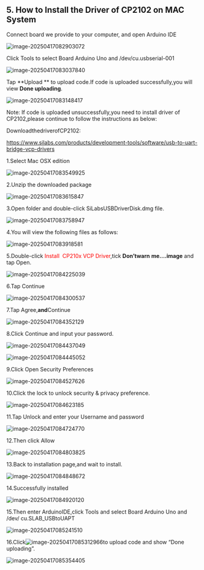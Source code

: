 ## 5. How to Install the Driver of CP2102 on MAC System

Connect board we provide to your computer, and open Arduino IDE

![image-20250417082903072](media/image-20250417082903072.png)

Click Tools to select Board Arduino Uno and /dev/cu.usbserial-001

![image-20250417083037840](media/image-20250417083037840.png)

Tap **Upload ** to upload code.If code is uploaded successfully,you will view **Done uploading**.

![image-20250417083148417](media/image-20250417083148417.png)

Note: If code is uploaded unsuccessfully,you need to install driver of CP2102,please continue to follow the instructions as below:

DownloadthedriverofCP2102:

<https://www.silabs.com/products/development-tools/software/usb-to-uart-bridge-vcp-drivers>



1.Select Mac OSX edition

![image-20250417083549925](media/image-20250417083549925.png)

2.Unzip the downloaded package

![image-20250417083615847](media/image-20250417083615847.png)

3.Open folder and double-click SiLabsUSBDriverDisk.dmg file.

![image-20250417083758947](media/image-20250417083758947.png)

4.You will view the following files as follows:

![image-20250417083918581](media/image-20250417083918581.png)

5.Double-click <font color="FF0000">Install  CP210x VCP Driver</font>,tick **Don’twarn** **me....image** and tap Open.

![image-20250417084225039](media/image-20250417084225039.png)

6.Tap Continue

![image-20250417084300537](media/image-20250417084300537.png)

7.Tap Agree,**and**Continue

![image-20250417084352129](media/image-20250417084352129.png)

8.Click Continue and input your password.

![image-20250417084437049](media/image-20250417084437049.png)

![image-20250417084445052](media/image-20250417084445052.png)

9.Click Open Security Preferences

![image-20250417084527626](media/image-20250417084527626.png)

10.Click the lock to unlock security & privacy preference.

![image-20250417084623185](media/image-20250417084623185.png)

11.Tap Unlock and enter your Username and password

![image-20250417084724770](media/image-20250417084724770.png)

12.Then click Allow

![image-20250417084803825](media/image-20250417084803825.png)

13.Back to installation page,and wait to install.

![image-20250417084848672](media/image-20250417084848672-17448509322411.png)

14.Successfully installed

![image-20250417084920120](media/image-20250417084920120.png)

15.Then enter ArduinoIDE,click Tools and select Board Arduino Uno and /dev/ cu.SLAB_USBtoUAPT

![image-20250417085241510](media/image-20250417085241510.png)

16.Click![image-20250417085312966](media/image-20250417085312966.png)to upload code and show “Done uploading”.

![image-20250417085354405](media/image-20250417085354405.png)